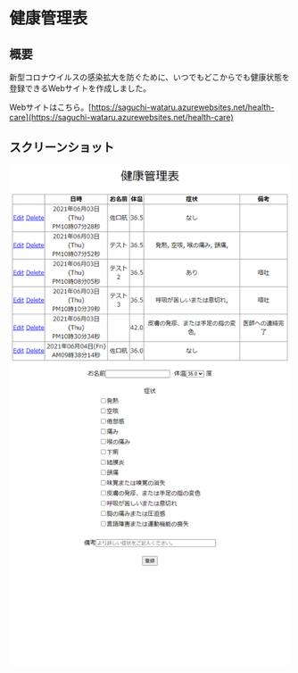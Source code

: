 # 健康管理表
## 概要
新型コロナウイルスの感染拡大を防ぐために、いつでもどこからでも健康状態を登録できるWebサイトを作成しました。

Webサイトはこちら。[https://saguchi-wataru.azurewebsites.net/health-care](https://saguchi-wataru.azurewebsites.net/health-care)

## スクリーンショット
![スクリーンショット](https://github.com/SaguchiWataru/health-care/blob/main/sources/screen.png?raw=true)

